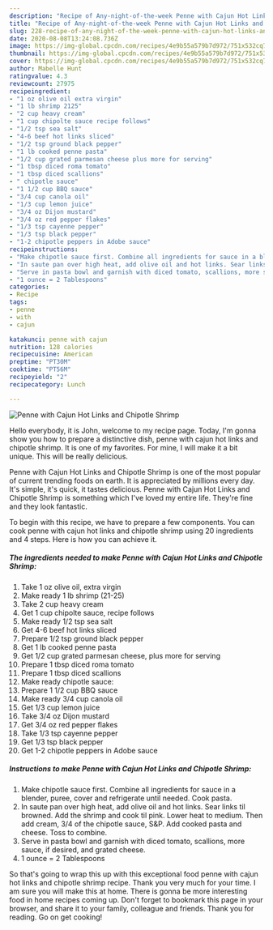 ```yaml
---
description: "Recipe of Any-night-of-the-week Penne with Cajun Hot Links and Chipotle Shrimp"
title: "Recipe of Any-night-of-the-week Penne with Cajun Hot Links and Chipotle Shrimp"
slug: 228-recipe-of-any-night-of-the-week-penne-with-cajun-hot-links-and-chipotle-shrimp
date: 2020-08-08T13:24:08.736Z
image: https://img-global.cpcdn.com/recipes/4e9b55a579b7d972/751x532cq70/penne-with-cajun-hot-links-and-chipotle-shrimp-recipe-main-photo.jpg
thumbnail: https://img-global.cpcdn.com/recipes/4e9b55a579b7d972/751x532cq70/penne-with-cajun-hot-links-and-chipotle-shrimp-recipe-main-photo.jpg
cover: https://img-global.cpcdn.com/recipes/4e9b55a579b7d972/751x532cq70/penne-with-cajun-hot-links-and-chipotle-shrimp-recipe-main-photo.jpg
author: Mabelle Hunt
ratingvalue: 4.3
reviewcount: 27975
recipeingredient:
- "1 oz olive oil extra virgin"
- "1 lb shrimp 2125"
- "2 cup heavy cream"
- "1 cup chipolte sauce recipe follows"
- "1/2 tsp sea salt"
- "4-6 beef hot links sliced"
- "1/2 tsp ground black pepper"
- "1 lb cooked penne pasta"
- "1/2 cup grated parmesan cheese plus more for serving"
- "1 tbsp diced roma tomato"
- "1 tbsp diced scallions"
- " chipotle sauce"
- "1 1/2 cup BBQ sauce"
- "3/4 cup canola oil"
- "1/3 cup lemon juice"
- "3/4 oz Dijon mustard"
- "3/4 oz red pepper flakes"
- "1/3 tsp cayenne pepper"
- "1/3 tsp black pepper"
- "1-2 chipotle peppers in Adobe sauce"
recipeinstructions:
- "Make chipotle sauce first. Combine all ingredients for sauce in a blender, puree, cover and refrigerate until needed. Cook pasta."
- "In saute pan over high heat, add olive oil and hot links. Sear links til browned. Add the shrimp and cook til pink. Lower heat to medium. Then add cream, 3/4 of the chipotle sauce, S&amp;P. Add cooked pasta and cheese. Toss to combine."
- "Serve in pasta bowl and garnish with diced tomato, scallions, more sauce, if desired, and grated cheese."
- "1 ounce = 2 Tablespoons"
categories:
- Recipe
tags:
- penne
- with
- cajun

katakunci: penne with cajun 
nutrition: 128 calories
recipecuisine: American
preptime: "PT30M"
cooktime: "PT56M"
recipeyield: "2"
recipecategory: Lunch

---
```



![Penne with Cajun Hot Links and Chipotle Shrimp](https://img-global.cpcdn.com/recipes/4e9b55a579b7d972/751x532cq70/penne-with-cajun-hot-links-and-chipotle-shrimp-recipe-main-photo.jpg)

Hello everybody, it is John, welcome to my recipe page. Today, I'm gonna show you how to prepare a distinctive dish, penne with cajun hot links and chipotle shrimp. It is one of my favorites. For mine, I will make it a bit unique. This will be really delicious.



Penne with Cajun Hot Links and Chipotle Shrimp is one of the most popular of current trending foods on earth. It is appreciated by millions every day. It's simple, it's quick, it tastes delicious. Penne with Cajun Hot Links and Chipotle Shrimp is something which I've loved my entire life. They're fine and they look fantastic.


To begin with this recipe, we have to prepare a few components. You can cook penne with cajun hot links and chipotle shrimp using 20 ingredients and 4 steps. Here is how you can achieve it.

<!--inarticleads1-->

##### The ingredients needed to make Penne with Cajun Hot Links and Chipotle Shrimp:

1. Take 1 oz olive oil, extra virgin
1. Make ready 1 lb shrimp (21-25)
1. Take 2 cup heavy cream
1. Get 1 cup chipolte sauce, recipe follows
1. Make ready 1/2 tsp sea salt
1. Get 4-6 beef hot links sliced
1. Prepare 1/2 tsp ground black pepper
1. Get 1 lb cooked penne pasta
1. Get 1/2 cup grated parmesan cheese, plus more for serving
1. Prepare 1 tbsp diced roma tomato
1. Prepare 1 tbsp diced scallions
1. Make ready  chipotle sauce:
1. Prepare 1 1/2 cup BBQ sauce
1. Make ready 3/4 cup canola oil
1. Get 1/3 cup lemon juice
1. Take 3/4 oz Dijon mustard
1. Get 3/4 oz red pepper flakes
1. Take 1/3 tsp cayenne pepper
1. Get 1/3 tsp black pepper
1. Get 1-2 chipotle peppers in Adobe sauce




<!--inarticleads2-->

##### Instructions to make Penne with Cajun Hot Links and Chipotle Shrimp:

1. Make chipotle sauce first. Combine all ingredients for sauce in a blender, puree, cover and refrigerate until needed. Cook pasta.
1. In saute pan over high heat, add olive oil and hot links. Sear links til browned. Add the shrimp and cook til pink. Lower heat to medium. Then add cream, 3/4 of the chipotle sauce, S&amp;P. Add cooked pasta and cheese. Toss to combine.
1. Serve in pasta bowl and garnish with diced tomato, scallions, more sauce, if desired, and grated cheese.
1. 1 ounce = 2 Tablespoons




So that's going to wrap this up with this exceptional food penne with cajun hot links and chipotle shrimp recipe. Thank you very much for your time. I am sure you will make this at home. There is gonna be more interesting food in home recipes coming up. Don't forget to bookmark this page in your browser, and share it to your family, colleague and friends. Thank you for reading. Go on get cooking!
